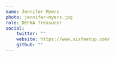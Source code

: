 ```yaml
---
name: Jennifer Myers
photo: jennifer-myers.jpg
role: DEFNA Treasurer
social:
    twitter: ""
    website: https://www.sixfeetup.com/
    github: ""
---
```

